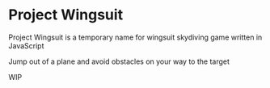# Project Wingsuit
Project Wingsuit is a temporary name for wingsuit skydiving game written in JavaScript

Jump out of a plane and avoid obstacles on your way to the target

WIP

